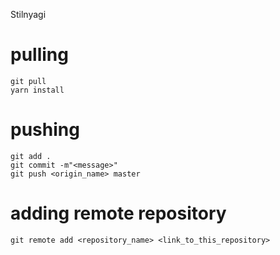 Stilnyagi

# pulling

`git pull`<br>
`yarn install`<br>

# pushing

`git add .`<br>
`git commit -m"<message>"`<br>
`git push <origin_name> master`<br>

# adding remote repository

`git remote add <repository_name> <link_to_this_repository>`<br>
